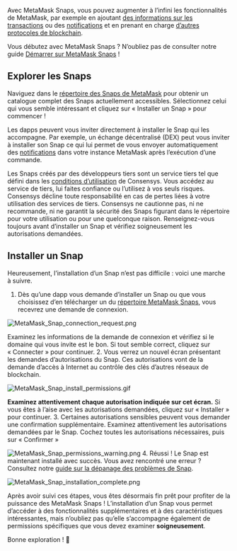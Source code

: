 Avec MetaMask Snaps, vous pouvez augmenter à l’infini les fonctionnalités de MetaMask, par exemple en ajoutant [des informations sur les transactions](https://support.metamask.io/hc/en-us/articles/18377011111579) ou des [notifications](https://support.metamask.io/hc/en-us/articles/18376977618843) et en prenant en charge [d’autres protocoles de blockchain](https://support.metamask.io/hc/en-us/articles/18376956006171).


Vous débutez avec MetaMask Snaps ? N’oubliez pas de consulter notre guide [Démarrer sur MetaMask Snaps](https://support.metamask.io/hc/en-us/articles/18377120661019) !


Explorer les Snaps
------------------


Naviguez dans le [répertoire des Snaps de MetaMask](https://snaps.metamask.io/?utm_source=metamaskSupport&utm_medium=knowledge-base&utm_campaign=2023_Sep_snaps-launch_content_none) pour obtenir un catalogue complet des Snaps actuellement accessibles. Sélectionnez celui qui vous semble intéressant et cliquez sur « Installer un Snap » pour commencer !


Les dapps peuvent vous inviter directement à installer le Snap qui les accompagne. Par exemple, un échange décentralisé (DEX) peut vous inviter à installer son Snap ce qui lui permet de vous envoyer automatiquement des [notifications](https://support.metamask.io/hc/en-us/articles/18376956006171) dans votre instance MetaMask après l’exécution d’une commande.



Les Snaps créés par des développeurs tiers sont un service tiers tel que défini dans les [conditions d’utilisation](https://consensys.io/terms-of-use/) de Consensys. Vous accédez au service de tiers, lui faites confiance ou l’utilisez à vos seuls risques. Consensys décline toute responsabilité en cas de pertes liées à votre utilisation des services de tiers. Consensys ne cautionne pas, ni ne recommande, ni ne garantit la sécurité des Snaps figurant dans le répertoire pour votre utilisation ou pour une quelconque raison. Renseignez-vous toujours avant d’installer un Snap et vérifiez soigneusement les autorisations demandées.



Installer un Snap
-----------------


Heureusement, l’installation d’un Snap n’est pas difficile : voici une marche à suivre.


1. Dès qu’une dapp vous demande d’installer un Snap ou que vous choisissez d’en télécharger un du [répertoire MetaMask Snaps](https://snaps.metamask.io/?utm_source=metamaskSupport&utm_medium=knowledge-base&utm_campaign=2023_Sep_snaps-launch_content_none), vous recevrez une demande de connexion.  
  

![MetaMask_Snap_connection_request.png](https://support.metamask.io/hc/article_attachments/18406921359643)


Examinez les informations de la demande de connexion et vérifiez si le domaine qui vous invite est le bon. Si tout semble correct, cliquez sur « Connecter » pour continuer.
2. Vous verrez un nouvel écran présentant les demandes d’autorisations du Snap. Ces autorisations vont de la demande d’accès à Internet au contrôle des clés d’autres réseaux de blockchain.  
  

![MetaMask_Snap_install_permissions.gif](https://support.metamask.io/hc/article_attachments/18406892239131)


**Examinez attentivement chaque autorisation indiquée sur cet écran.** Si vous êtes à l’aise avec les autorisations demandées, cliquez sur « Installer » pour continuer.
3. Certaines autorisations sensibles peuvent vous demander une confirmation supplémentaire. Examinez attentivement les autorisations demandées par le Snap. Cochez toutes les autorisations nécessaires, puis sur « Confirmer »


![MetaMask_Snap_permissions_warning.png](https://support.metamask.io/hc/article_attachments/18406921361563)
4. Réussi ! Le Snap est maintenant installé avec succès. Vous avez rencontré une erreur ? Consultez notre [guide sur la dépanage des problèmes de Snap](https://support.metamask.io/hc/en-us/articles/18377083455771).


![MetaMask_Snap_installation_complete.png](https://support.metamask.io/hc/article_attachments/18406892242843)


Après avoir suivi ces étapes, vous êtes désormais fin prêt pour profiter de la puissance des MetaMask Snaps ! L’installation d’un Snap vous permet d’accéder à des fonctionnalités supplémentaires et à des caractéristiques intéressantes, mais n’oubliez pas qu’elle s’accompagne également de permissions spécifiques que vous devez examiner **soigneusement**.


Bonne exploration ! 🚀

